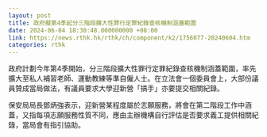 ```yaml
---
layout: post
title: 政府擬第4季起分三階段擴大性罪行定罪紀錄查核機制涵蓋範圍
date: 2024-06-04 18:30:48.000000000 +08:00
link: https://news.rthk.hk/rthk/ch/component/k2/1756077-20240604.htm
categories: rthk
---
```


政府計劃今年第4季開始，分三階段擴大性罪行定罪紀錄查核機制涵蓋範圍，率先擴大至私人補習老師、運動教練等準自僱人士。在立法會一個委員會上，大部份議員贊成當局做法，有議員要求大學迎新營「搞手」亦要提交相關紀錄。

保安局局長鄧炳強表示，迎新營某程度屬於志願服務，將會在第二階段工作中涵蓋，又指每項志願服務性質不同，應由主辦機構自行評估是否要求義工提供相關紀錄，當局會有指引協助。
